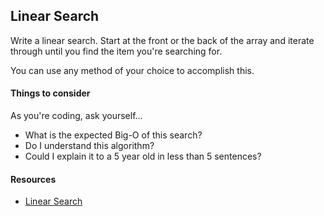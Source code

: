## Linear Search

Write a linear search. Start at the front or the back of the array and iterate through until you find the item you're searching for. 

You can use any method of your choice to accomplish this. 

#### Things to consider

As you're coding, ask yourself...
* What is the expected Big-O of this search?
* Do I understand this algorithm?
* Could I explain it to a 5 year old in less than 5 sentences?

#### Resources
- [Linear Search](http://en.wikipedia.org/wiki/Linear_search)